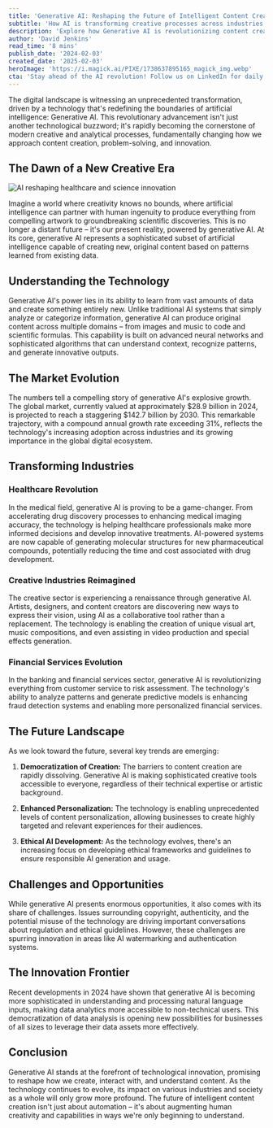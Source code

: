 ```yaml
---
title: 'Generative AI: Reshaping the Future of Intelligent Content Creation'
subtitle: 'How AI is transforming creative processes across industries'
description: 'Explore how Generative AI is revolutionizing content creation and transforming industries from healthcare to creative sectors. With a projected market value of $142.7 billion by 2030, this technology is reshaping how we approach innovation and problem-solving across various domains.'
author: 'David Jenkins'
read_time: '8 mins'
publish_date: '2024-02-03'
created_date: '2025-02-03'
heroImage: 'https://i.magick.ai/PIXE/1738637895165_magick_img.webp'
cta: 'Stay ahead of the AI revolution! Follow us on LinkedIn for daily insights into how generative AI is transforming industries and shaping the future of technology.'
---
```


The digital landscape is witnessing an unprecedented transformation, driven by a technology that's redefining the boundaries of artificial intelligence: Generative AI. This revolutionary advancement isn't just another technological buzzword; it's rapidly becoming the cornerstone of modern creative and analytical processes, fundamentally changing how we approach content creation, problem-solving, and innovation.

## The Dawn of a New Creative Era

![AI reshaping healthcare and science innovation](https://i.magick.ai/PIXE/1738637895168_magick_img.webp)

Imagine a world where creativity knows no bounds, where artificial intelligence can partner with human ingenuity to produce everything from compelling artwork to groundbreaking scientific discoveries. This is no longer a distant future – it's our present reality, powered by generative AI. At its core, generative AI represents a sophisticated subset of artificial intelligence capable of creating new, original content based on patterns learned from existing data.

## Understanding the Technology

Generative AI's power lies in its ability to learn from vast amounts of data and create something entirely new. Unlike traditional AI systems that simply analyze or categorize information, generative AI can produce original content across multiple domains – from images and music to code and scientific formulas. This capability is built on advanced neural networks and sophisticated algorithms that can understand context, recognize patterns, and generate innovative outputs.

## The Market Evolution

The numbers tell a compelling story of generative AI's explosive growth. The global market, currently valued at approximately $28.9 billion in 2024, is projected to reach a staggering $142.7 billion by 2030. This remarkable trajectory, with a compound annual growth rate exceeding 31%, reflects the technology's increasing adoption across industries and its growing importance in the global digital ecosystem.

## Transforming Industries

### Healthcare Revolution

In the medical field, generative AI is proving to be a game-changer. From accelerating drug discovery processes to enhancing medical imaging accuracy, the technology is helping healthcare professionals make more informed decisions and develop innovative treatments. AI-powered systems are now capable of generating molecular structures for new pharmaceutical compounds, potentially reducing the time and cost associated with drug development.

### Creative Industries Reimagined

The creative sector is experiencing a renaissance through generative AI. Artists, designers, and content creators are discovering new ways to express their vision, using AI as a collaborative tool rather than a replacement. The technology is enabling the creation of unique visual art, music compositions, and even assisting in video production and special effects generation.

### Financial Services Evolution

In the banking and financial services sector, generative AI is revolutionizing everything from customer service to risk assessment. The technology's ability to analyze patterns and generate predictive models is enhancing fraud detection systems and enabling more personalized financial services.

## The Future Landscape

As we look toward the future, several key trends are emerging:

1. **Democratization of Creation:** The barriers to content creation are rapidly dissolving. Generative AI is making sophisticated creative tools accessible to everyone, regardless of their technical expertise or artistic background.

2. **Enhanced Personalization:** The technology is enabling unprecedented levels of content personalization, allowing businesses to create highly targeted and relevant experiences for their audiences.

3. **Ethical AI Development:** As the technology evolves, there's an increasing focus on developing ethical frameworks and guidelines to ensure responsible AI generation and usage.

## Challenges and Opportunities

While generative AI presents enormous opportunities, it also comes with its share of challenges. Issues surrounding copyright, authenticity, and the potential misuse of the technology are driving important conversations about regulation and ethical guidelines. However, these challenges are spurring innovation in areas like AI watermarking and authentication systems.

## The Innovation Frontier

Recent developments in 2024 have shown that generative AI is becoming more sophisticated in understanding and processing natural language inputs, making data analytics more accessible to non-technical users. This democratization of data analysis is opening new possibilities for businesses of all sizes to leverage their data assets more effectively.

## Conclusion

Generative AI stands at the forefront of technological innovation, promising to reshape how we create, interact with, and understand content. As the technology continues to evolve, its impact on various industries and society as a whole will only grow more profound. The future of intelligent content creation isn't just about automation – it's about augmenting human creativity and capabilities in ways we're only beginning to understand.